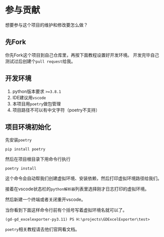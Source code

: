 # 参与贡献

想要参与这个项目的维护和修改要怎么做？

## 先Fork
你先Fork这个项目到自己仓库里，再按下面教程设置好开发环境。
开发完毕自己测试过后创建个`pull request`给我。

## 开发环境

1. python版本要求 `>=3.8.1`
2. IDE建议用`vscode`
3. 本项目用`poetry`做包管理
4. 项目路径不可以有中文字符（poetry不支持）

## 项目环境初始化

先安装`poetry`

```shell
pip install poetry
```

然后在项目根目录下用命令行执行

```shell
poetry install
```

这个命令会自动帮我们创建虚拟环境、安装依赖，然后打印虚拟环境路径给我们。

接着在vscode状态栏的`python解析器`列表里选择刚才日志打印的虚拟环境。

然后新建一个终端或者关闭重开vscode。

当你看到下面这样命令行前有个括号写着虚拟环境名就可以了。

```shell
(gd-gd_excelexporter-py3.11) PS H:\projects\GDExcelExporter\test>
```

`poetry`相关教程请去他们官网看文档。



